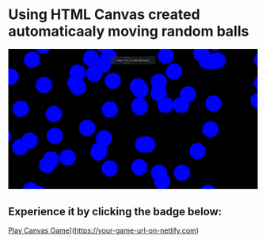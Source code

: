 # Using HTML Canvas created automaticaaly moving random balls
![Gameplay Screenshot](canvas-dot-1.png)

## Experience it by clicking the badge below:

[Play Canvas Game](https://img.shields.io/badge/Play%20Game-Netlify-blue)](https://your-game-url-on-netlify.com)
